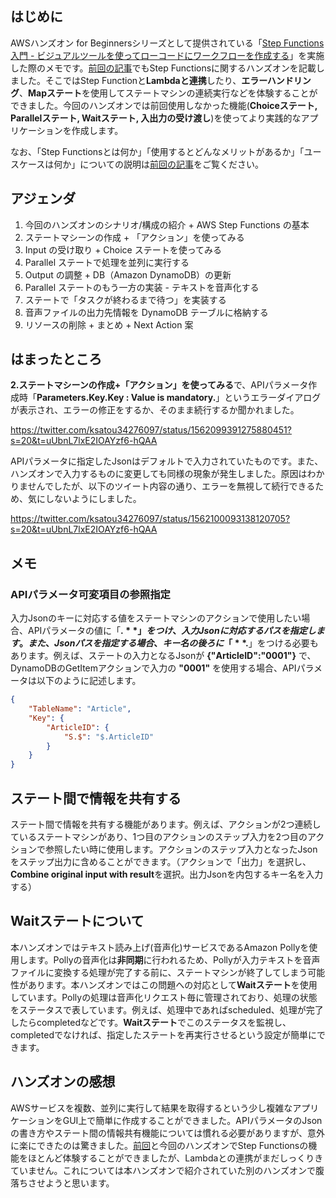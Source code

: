 <!--
title:   AWS Hands-on for Beginners AWS Step Functions 入門 - ビジュアルツールを使ってローコードにワークフローを作成する：学習メモ
tags:    AWS,stepfunctions,ハンズオン
id:      9cf67eb19826ff3db3b2
private: false
-->
## はじめに

AWSハンズオン for Beginnersシリーズとして提供されている「[Step Functions 入門 - ビジュアルツールを使ってローコードにワークフローを作成する](https://pages.awscloud.com/JAPAN-event-OE-Hands-on-for-Beginners-StepFunctions-2022-reg-event.html?trk=aws_introduction_page)」を実施した際のメモです。[前回の記事](2023-02-20_AWS_stepfunctions_48176578c1195f21f91d.md)でもStep Functionsに関するハンズオンを記載しました。そこではStep Functionと**Lambdaと連携**したり、**エラーハンドリング**、**Mapステート**を使用してステートマシンの連続実行などを体験することができました。今回のハンズオンでは前回使用しなかった機能(**Choiceステート, Parallelステート, Waitステート, 入出力の受け渡し**)を使ってより実践的なアプリケーションを作成します。

なお、「Step Functionsとは何か」「使用するとどんなメリットがあるか」「ユースケースは何か」についての説明は[前回の記事](2023-02-20_AWS_stepfunctions_48176578c1195f21f91d.md)をご覧ください。

## アジェンダ

1. 今回のハンズオンのシナリオ/構成の紹介 + AWS Step Functions の基本
2. ステートマシーンの作成 + 「アクション」を使ってみる
3. Input の受け取り + Choice ステートを使ってみる
4. Parallel ステートで処理を並列に実行する
5. Output の調整 + DB（Amazon DynamoDB）の更新
6. Parallel ステートのもう一方の実装 - テキストを音声化する
7. ステートで「タスクが終わるまで待つ」を実装する
8. 音声ファイルの出力先情報を DynamoDB テーブルに格納する
9. リソースの削除 + まとめ + Next Action 案

## はまったところ

**2.ステートマシーンの作成+「アクション」を使ってみる**で、APIパラメータ作成時「**Parameters.Key.Key : Value is mandatory.**」というエラーダイアログが表示され、エラーの修正をするか、そのまま続行するか聞かれました。

https://twitter.com/ksatou34276097/status/1562099391275880451?s=20&t=uUbnL7lxE2IOAYzf6-hQAA

APIパラメータに指定したJsonはデフォルトで入力されていたものです。また、ハンズオンで入力するものに変更しても同様の現象が発生しました。原因はわかりませんでしたが、以下のツイート内容の通り、エラーを無視して続行できるため、気にしないようにしました。

https://twitter.com/ksatou34276097/status/1562100093138120705?s=20&t=uUbnL7lxE2IOAYzf6-hQAA

## メモ

### APIパラメータ可変項目の参照指定

入力Jsonのキーに対応する値をステートマシンのアクションで使用したい場合、APIパラメータの値に「**$.**」をつけ、入力Jsonに対応するパスを指定します。また、Jsonパスを指定する場合、キー名の後ろに「**.$**」をつける必要もあります。例えば、ステートの入力となるJsonが **{"ArticleID":"0001"}** で、DynamoDBのGetItemアクションで入力の **"0001"** を使用する場合、APIパラメータは以下のように記述します。

```json
{
	"TableName": "Article",
	"Key": {
		"ArticleID": {
			"S.$": "$.ArticleID"
		}
	}
}
```

## ステート間で情報を共有する

ステート間で情報を共有する機能があります。例えば、アクションが2つ連続しているステートマシンがあり、1つ目のアクションのステップ入力を2つ目のアクションで参照したい時に使用します。アクションのステップ入力となったJsonをステップ出力に含めることができます。（アクションで「出力」を選択し、**Combine original input with result**を選択。出力Jsonを内包するキー名を入力する）

## Waitステートについて

本ハンズオンではテキスト読み上げ(音声化)サービスであるAmazon Pollyを使用します。Pollyの音声化は**非同期**に行われるため、Pollyが入力テキストを音声ファイルに変換する処理が完了する前に、ステートマシンが終了してしまう可能性があります。本ハンズオンではこの問題への対応として**Waitステート**を使用しています。Pollyの処理は音声化リクエスト毎に管理されており、処理の状態をステータスで表しています。例えば、処理中であればscheduled、処理が完了したらcompletedなどです。**Waitステート**でこのステータスを監視し、completedでなければ、指定したステートを再実行させるという設定が簡単にできます。

## ハンズオンの感想

AWSサービスを複数、並列に実行して結果を取得するという少し複雑なアプリケーションをGUI上で簡単に作成することができました。APIパラメータのJsonの書き方やステート間の情報共有機能については慣れる必要がありますが、意外に楽にできたのは驚きました。[前回](2023-02-20_AWS_stepfunctions_48176578c1195f21f91d.md)と今回のハンズオンでStep Functionsの機能をほとんど体験することができましたが、Lambdaとの連携がまだしっくりきていません。これについては本ハンズオンで紹介されていた別のハンズオンで腹落ちさせようと思います。